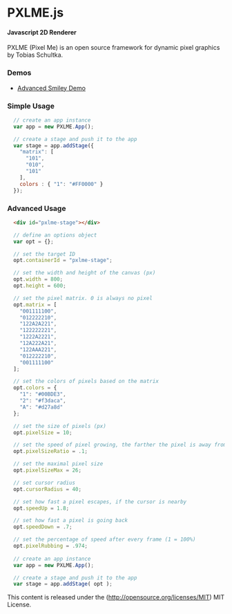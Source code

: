 PXLME.js
========

#### Javascript 2D Renderer ####

PXLME (Pixel Me) is an open source framework for dynamic pixel graphics by Tobias Schultka.

### Demos ###

- [Advanced Smiley Demo](<https://rawgithub.com/schultka/pxlme.js/master/example.html>)

### Simple Usage ###

```javascript
  // create an app instance
  var app = new PXLME.App();

  // create a stage and push it to the app
  var stage = app.addStage({
    "matrix": [
      "101",
      "010",
      "101"
    ],
    colors : { "1": "#FF0000" }
  });
```

### Advanced Usage ###

```html
  <div id="pxlme-stage"></div>
```
```javascript
  // define an options object
  var opt = {};

  // set the target ID
  opt.containerId = "pxlme-stage";

  // set the width and height of the canvas (px)
  opt.width = 800;
  opt.height = 600;

  // set the pixel matrix. 0 is always no pixel
  opt.matrix = [
    "001111100",
    "012222210",
    "122A2A221",
    "122222221",
    "1222A2221",
    "12A222A21",
    "122AAA221",
    "012222210",
    "001111100"
  ];

  // set the colors of pixels based on the matrix
  opt.colors = {
    "1": "#00BDE3",
    "2": "#f3daca",
    "A": "#d27a8d"
  };

  // set the size of pixels (px)
  opt.pixelSize = 10;

  // set the speed of pixel growing, the farther the pixel is away from start
  opt.pixelSizeRatio = .1;

  // set the maximal pixel size
  opt.pixelSizeMax = 26;

  // set cursor radius
  opt.cursorRadius = 40;

  // set how fast a pixel escapes, if the cursor is nearby
  opt.speedUp = 1.8;

  // set how fast a pixel is going back
  opt.speedDown = .7;

  // set the percentage of speed after every frame (1 = 100%)
  opt.pixelRubbing = .974;
  
  // create an app instance
  var app = new PXLME.App();

  // create a stage and push it to the app
  var stage = app.addStage( opt );
```

This content is released under the (http://opensource.org/licenses/MIT) MIT License.